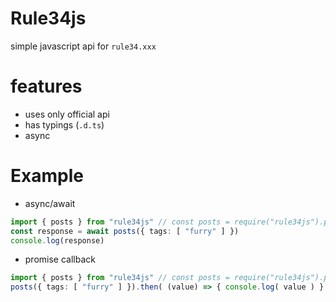 # Rule34js

simple javascript api for `rule34.xxx`

# features

* uses only official api
* has typings (`.d.ts`)
* async

# Example

* async/await
```typescript
import { posts } from "rule34js" // const posts = require("rule34js").posts
const response = await posts({ tags: [ "furry" ] })
console.log(response)
```
* promise callback
```typescript
import { posts } from "rule34js" // const posts = require("rule34js").posts
posts({ tags: [ "furry" ] }).then( (value) => { console.log( value ) } )
```
